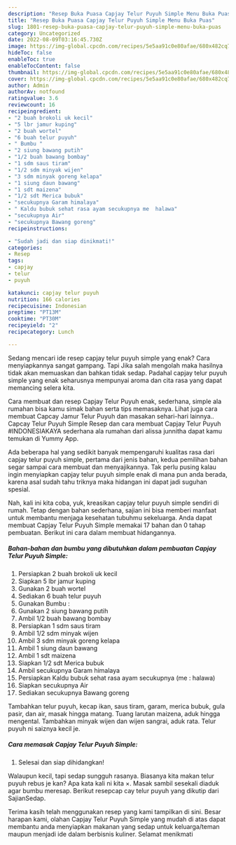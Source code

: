 ```yaml
---
description: "Resep Buka Puasa Capjay Telur Puyuh Simple Menu Buka Puas"
title: "Resep Buka Puasa Capjay Telur Puyuh Simple Menu Buka Puas"
slug: 1801-resep-buka-puasa-capjay-telur-puyuh-simple-menu-buka-puas
category: Uncategorized
date: 2022-08-09T03:16:45.730Z
image: https://img-global.cpcdn.com/recipes/5e5aa91c0e80afae/680x482cq70/capjay-telur-puyuh-simple-foto-resep-utama.jpg
hideToc: false
enableToc: true
enableTocContent: false
thumbnail: https://img-global.cpcdn.com/recipes/5e5aa91c0e80afae/680x482cq70/capjay-telur-puyuh-simple-foto-resep-utama.jpg
cover: https://img-global.cpcdn.com/recipes/5e5aa91c0e80afae/680x482cq70/capjay-telur-puyuh-simple-foto-resep-utama.jpg
author: Admin
authorAv: notfound
ratingvalue: 3.6
reviewcount: 16
recipeingredient:
- "2 buah brokoli uk kecil"
- "5 lbr jamur kuping"
- "2 buah wortel"
- "6 buah telur puyuh"
- " Bumbu "
- "2 siung bawang putih"
- "1/2 buah bawang bombay"
- "1 sdm saus tiram"
- "1/2 sdm minyak wijen"
- "3 sdm minyak goreng kelapa"
- "1 siung daun bawang"
- "1 sdt maizena"
- "1/2 sdt Merica bubuk"
- "secukupnya Garam himalaya"
- " Kaldu bubuk sehat rasa ayam secukupnya me  halawa"
- "secukupnya Air"
- "secukupnya Bawang goreng"
recipeinstructions:

- "Sudah jadi dan siap dinikmati!"
categories:
- Resep
tags:
- capjay
- telur
- puyuh

katakunci: capjay telur puyuh 
nutrition: 166 calories
recipecuisine: Indonesian
preptime: "PT13M"
cooktime: "PT30M"
recipeyield: "2"
recipecategory: Lunch

---
```



Sedang mencari ide resep capjay telur puyuh simple yang enak? Cara menyiapkannya sangat gampang. Tapi Jika salah mengolah maka hasilnya tidak akan memuaskan dan bahkan tidak sedap. Padahal capjay telur puyuh simple yang enak seharusnya mempunyai aroma dan cita rasa yang dapat memancing selera kita.


Cara membuat dan resep Capjay Telur Puyuh enak, sederhana, simple ala rumahan bisa kamu simak bahan serta tips memasaknya. Lihat juga cara membuat Capcay Jamur Telur Puyuh dan masakan sehari-hari lainnya.. Capcay Telur Puyuh Simple Resep dan cara membuat Capjay Telur Puyuh #INDONESIAKAYA sederhana ala rumahan dari alissa junnitha dapat kamu temukan di Yummy App.

Ada beberapa hal yang sedikit banyak mempengaruhi kualitas rasa dari capjay telur puyuh simple, pertama dari jenis bahan, kedua pemilihan bahan segar sampai cara membuat dan menyajikannya. Tak perlu pusing kalau ingin menyiapkan capjay telur puyuh simple enak di mana pun anda berada, karena asal sudah tahu triknya maka hidangan ini dapat jadi suguhan spesial.


Nah, kali ini kita coba, yuk, kreasikan capjay telur puyuh simple sendiri di rumah. Tetap dengan bahan sederhana, sajian ini bisa memberi manfaat untuk membantu menjaga kesehatan tubuhmu sekeluarga. Anda dapat membuat Capjay Telur Puyuh Simple memakai 17 bahan dan 0 tahap pembuatan. Berikut ini cara dalam membuat hidangannya.

<!--inarticleads1-->

##### Bahan-bahan dan bumbu yang dibutuhkan dalam pembuatan Capjay Telur Puyuh Simple:

1. Persiapkan 2 buah brokoli uk kecil
1. Siapkan 5 lbr jamur kuping
1. Gunakan 2 buah wortel
1. Sediakan 6 buah telur puyuh
1. Gunakan  Bumbu :
1. Gunakan 2 siung bawang putih
1. Ambil 1/2 buah bawang bombay
1. Persiapkan 1 sdm saus tiram
1. Ambil 1/2 sdm minyak wijen
1. Ambil 3 sdm minyak goreng kelapa
1. Ambil 1 siung daun bawang
1. Ambil 1 sdt maizena
1. Siapkan 1/2 sdt Merica bubuk
1. Ambil secukupnya Garam himalaya
1. Persiapkan  Kaldu bubuk sehat rasa ayam secukupnya (me : halawa)
1. Siapkan secukupnya Air
1. Sediakan secukupnya Bawang goreng


Tambahkan telur puyuh, kecap ikan, saus tiram, garam, merica bubuk, gula pasir, dan air, masak hingga matang. Tuang larutan maizena, aduk hingga mengental. Tambahkan minyak wijen dan wijen sangrai, aduk rata. Telur puyuh ni saiznya kecil je. 

<!--inarticleads2-->

##### Cara memasak Capjay Telur Puyuh Simple:


1. Selesai dan siap dihidangkan!

Walaupun kecil, tapi sedap sungguh rasanya. Biasanya kita makan telur puyuh rebus je kan? Apa kata kali ni kita ×. Masak sambil sesekali diaduk agar bumbu meresap. Berikut resepcap cay telur puyuh yang dikutip dari SajianSedap. 

Terima kasih telah menggunakan resep yang kami tampilkan di sini. Besar harapan kami, olahan Capjay Telur Puyuh Simple yang mudah di atas dapat membantu anda menyiapkan makanan yang sedap untuk keluarga/teman maupun menjadi ide dalam berbisnis kuliner. Selamat menikmati
